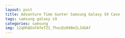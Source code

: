 ```yaml
---
layout: post
title: Advanture Time Gunter Samsung Galaxy S9 Case
tags: samsung galaxy s9
categories: samsung
img: 12qHhQOsFAfeTZ1_fhocDz898mILJUGAf
---
```

